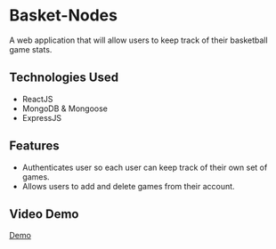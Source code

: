 # Basket-Nodes

A web application that will allow users to keep track of their basketball game stats.

## Technologies Used

- ReactJS
- MongoDB & Mongoose 
- ExpressJS

## Features

- Authenticates user so each user can keep track of their own set of games. 
- Allows users to add and delete games from their account. 

## Video Demo

[Demo](https://drive.google.com/file/d/1Knc6e6GWtdSw04XTLiTn8Zq0UzbXFkRe/view?usp=sharing)
